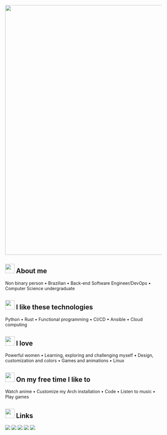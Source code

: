 <div align="center">
<img width="800" src="https://raw.githubusercontent.com/innng/innng/master/assets/header.gif"/>
</div>

## <img height="30" src="https://raw.githubusercontent.com/innng/innng/master/assets/soulgem-madoka.gif"/> About me
Non binary person • Brazilian • Back-end Software Engineer/DevOps • Computer Science undergraduate 

## <img height="30" src="https://raw.githubusercontent.com/innng/innng/master/assets/soulgem-homura.gif"/> I like these technologies
Python • Rust • Functional programming • CI/CD • Ansible • Cloud computing

## <img height="30" src="https://raw.githubusercontent.com/innng/innng/master/assets/soulgem-mami.gif"/> I love
Powerful women • Learning, exploring and challenging myself • Design, customization and colors • Games and animations • Linux

## <img height="30" src="https://raw.githubusercontent.com/innng/innng/master/assets/soulgem-kyoko.gif"/> On my free time I like to
Watch anime • Customize my Arch installation • Code • Listen to music • Play games

## <img height="30" src="https://raw.githubusercontent.com/innng/innng/master/assets/soulgem-sayaka.gif"/> Links
[![](https://img.shields.io/badge/-linkedin-0073B1?style=flat-square)](http://linkedin.com/in/ingridrosselis)
[![](https://img.shields.io/badge/-twitter-1C9CEA?style=flat-square)](https://twitter.com/itsinnng)
[![](https://img.shields.io/badge/-meetup-EE3E5D?style=flat-square)](https://www.meetup.com/members/262353843/)
[![](https://img.shields.io/badge/-resume-332B40?style=flat-square)](https://resume.io/r/zUDFmwciy)
[![](https://img.shields.io/badge/-badges-2D4E00?style=flat-square)](https://www.youracclaim.com/users/ingridrosselis/badges)


